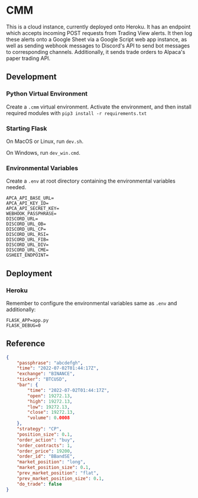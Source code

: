 # CMM

This is a cloud instance, currently deployed onto Heroku. It has an endpoint which accepts incoming POST requests from Trading View alerts. It then log these alerts onto a Google Sheet via a Google Script web app instance, as well as sending webhook messages to Discord's API to send bot messages to corresponding channels. Additionally, it sends trade orders to Alpaca's paper trading API.

## Development

### Python Virtual Environment

Create a `.cmm` virtual environment. Activate the environment, and then install required modules with `pip3 install -r requirements.txt`

### Starting Flask

On MacOS or Linux, run `dev.sh`.

On Windows, run `dev_win.cmd`.

### Environmental Variables

Create a `.env` at root directory containing the environmental variables needed.

```env
APCA_API_BASE_URL=
APCA_API_KEY_ID=
APCA_API_SECRET_KEY=
WEBHOOK_PASSPHRASE=
DISCORD_URL=
DISCORD_URL_OB=
DISCORD_URL_CP=
DISCORD_URL_RSI=
DISCORD_URL_FIB=
DISCORD_URL_DIV=
DISCORD_URL_CME=
GSHEET_ENDPOINT=
```

## Deployment

### Heroku

Remember to configure the environmental variables same as `.env` and additionally:

```env
FLASK_APP=app.py
FLASK_DEBUG=0
```

## Reference

```json
{
    "passphrase": "abcdefgh",
    "time": "2022-07-02T01:44:17Z",
    "exchange": "BINANCE",
    "ticker": "BTCUSD",
    "bar": {
        "time": "2022-07-02T01:44:17Z",
        "open": 19272.13,
        "high": 19272.13,
        "low": 19272.13,
        "close": 19272.13,
        "volume": 0.0008
    },
    "strategy": "CP",
    "position_size": 0.1,
    "order_action": "buy",
    "order_contracts": 1,
    "order_price": 19200,
    "order_id": "BBandSE",
    "market_position": "long",
    "market_position_size": 0.1,
    "prev_market_position": "flat",
    "prev_market_position_size": 0.1,
    "do_trade": false
}
```
